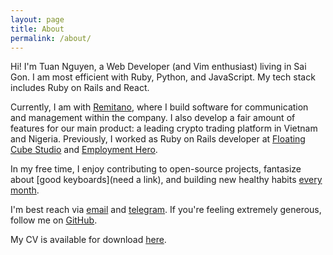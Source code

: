 ```yaml
---
layout: page
title: About
permalink: /about/
---
```


Hi! I'm Tuan Nguyen, a Web Developer (and Vim enthusiast) living in Sai Gon. I am most efficient with Ruby, Python, and JavaScript. My tech stack includes Ruby on Rails and React.

Currently, I am with [Remitano](https://remitano.com), where I build software for communication and management within the company. I also develop a fair amount of features for our main product: a leading crypto trading platform in Vietnam and Nigeria. Previously, I worked as Ruby on Rails developer at [Floating Cube Studio](https://floatingcube.com/) and [Employment Hero](https://employmenthero.com/).

In my free time, I enjoy contributing to open-source projects, fantasize about [good keyboards](need a link), and building new healthy habits [every month](/30-day-challenge/).

I'm best reach via [email](mailto:tuan.nguyenviet271@gmail.com) and [telegram](https://t.me/tuanguyenvi). If you're feeling extremely generous, follow me on [GitHub](https://github.com/tuang3142/).

My CV is available for download [here](../TuanNguyen-Resume.pdf).

